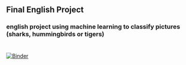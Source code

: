 ## **Final English Project**
### english project using machine learning to classify pictures (sharks, hummingbirds or tigers)

#

[![Binder](https://mybinder.org/badge_logo.svg)](https://mybinder.org/v2/gh/renatomsa/image_classifier/HEAD?urlpath=%2Fvoila%2Frender%2FwebApp.ipynb)
